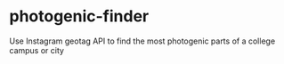 # photogenic-finder
Use Instagram geotag API to find the most photogenic parts of a college campus or city
